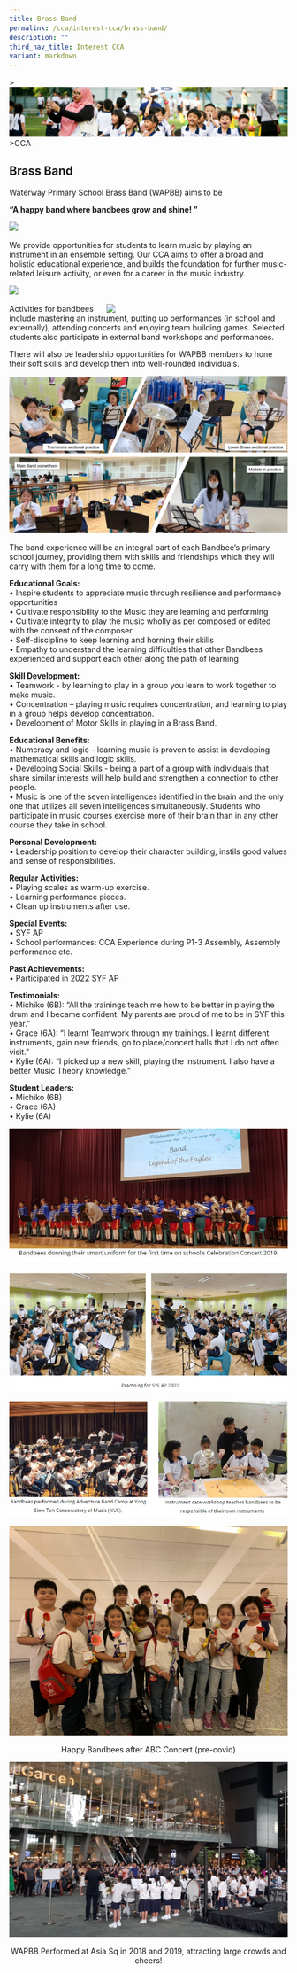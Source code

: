 ```yaml
---
title: Brass Band
permalink: /cca/interest-cca/brass-band/
description: ""
third_nav_title: Interest CCA
variant: markdown
---
```

&gt;![](/images/CCA/CCA_02.jpg)
&gt;CCA


## Brass Band

Waterway Primary School Brass Band (WAPBB) aims to be


**“A happy band where bandbees grow and shine! ”**

![](/images/CCA/Brass%20Band%201.jpg)


We provide opportunities for students to learn music by playing an instrument in an ensemble setting. Our CCA aims to offer a broad and holistic educational experience, and builds the foundation for further music-related leisure activity, or even for a career in the music industry.

![](/images/CCA/band_1.png)

<img src="/images/CCA/Brass%20Band%204.jpg" style="width:65%;margin-left:15px;" align="right">

Activities for bandbees include mastering an instrument, putting up performances (in school and externally), attending concerts and enjoying team building games. Selected students also participate in external band workshops and performances.

There will also be leadership opportunities for WAPBB members to hone their soft skills and develop them into well-rounded individuals.

![](/images/CCA/band_2.png)

The band experience will be an integral part of each Bandbee’s primary school journey, providing them with skills and friendships which they will carry with them for a long time to come.

**Educational Goals:** <br>
•	Inspire students to appreciate music through resilience and performance opportunities <br>
•	Cultivate responsibility to the Music they are learning and performing <br>
•	Cultivate integrity to play the music wholly as per composed or edited with the consent of the composer <br>
•	Self-discipline to keep learning and horning their skills <br>
•	Empathy to understand the learning difficulties that other Bandbees experienced and support each other along the path of learning 

**Skill Development:** <br>
•	Teamwork - by learning to play in a group you learn to work together to make music. <br>
•	Concentration – playing music requires concentration, and learning to play in a group helps develop concentration. <br>
•	Development of Motor Skills in playing in a Brass Band.

**Educational Benefits:** <br>
•	Numeracy and logic – learning music is proven to assist in developing mathematical skills and logic skills. <br>
•	Developing Social Skills - being a part of a group with individuals that share similar interests will help build and strengthen a connection to other people. <br>
•	Music is one of the seven intelligences identified in the brain and the only one that utilizes all seven intelligences simultaneously. Students who participate in music courses exercise more of their brain than in any other course they take in school.

**Personal Development:** <br>
•	Leadership position to develop their character building, instils good values and sense of responsibilities.

**Regular Activities:** <br>
•	Playing scales as warm-up exercise. <br>
•	Learning performance pieces. <br>
•	Clean up instruments after use. 

**Special Events:** <br>
•	SYF AP <br>
•	School performances: CCA Experience during P1-3 Assembly, Assembly performance etc.

**Past Achievements:** <br>
•	Participated in 2022 SYF AP

**Testimonials:** <br>
•	Michiko (6B): “All the trainings teach me how to be better in playing the drum and I became confident. My parents are proud of me to be in SYF this year.” <br>
•	Grace (6A): “I learnt Teamwork through my trainings. I learnt different instruments, gain new friends, go to place/concert halls that I do not often visit.” <br>
•	Kylie (6A): “I picked up a new skill, playing the instrument. I also have a better Music Theory knowledge.”

**Student Leaders:** <br>
•	Michiko (6B) <br>
•	Grace (6A) <br>
•	Kylie (6A)

![](/images/CCA/Brass%20Band%205.jpg)

![](/images/CCA/Brass%20Band%206.jpg)

![](/images/CCA/Brass%20Band%207.jpg)

![](/images/CCA/Brass%20Band%208.jpeg)
<center>Happy Bandbees after ABC Concert (pre-covid)</center>	


![](/images/CCA/Brass%20Band%209.jpg)
<center>WAPBB Performed at Asia Sq in 2018 and 2019, attracting large crowds and cheers!</center>